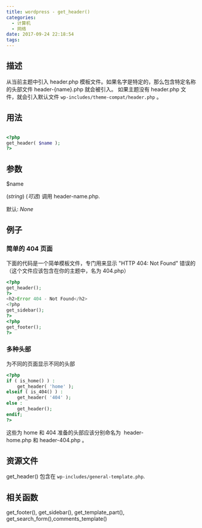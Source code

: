 ```yaml
---
title: wordpress - get_header()
categories:
  - 计算机
  - 网络
date: 2017-09-24 22:18:54
tags:
---
```


描述
--

从当前主题中引入 header.php 模板文件。如果名字是特定的，那么包含特定名称的头部文件 header-{name}.php 就会被引入。 如果主题没有 header.php 文件，就会引入默认文件 `wp-includes/theme-compat/header.php` 。

用法
--
``` php

<?php
get_header( $name );
?>
```
参数
--

$name

(_string_) (_可选_) 调用 header-name.php.

默认: _None_

例子
--

### 简单的 404 页面

下面的代码是一个简单模板文件，专门用来显示 "HTTP 404: Not Found" 错误的 （这个文件应该包含在你的主题中，名为 404.php）
``` php
<?php
get_header();
?>
<h2>Error 404 - Not Found</h2>
<?php
get_sidebar();
?>
<?php
get_footer();
?>
```
### 多种头部

为不同的页面显示不同的头部
``` php
<?php
if ( is_home() ) :
	get_header( 'home' );
elseif ( is_404() ) :
	get_header( '404' );
else :
	get_header();
endif;
?>
```
这些为 home 和 404 准备的头部应该分别命名为  header-home.php 和 header-404.php 。

资源文件
----

get_header() 包含在 `wp-includes/general-template.php`.

相关函数
----

get_footer(), get_sidebar(), get_template_part(), get_search_form(),comments_template()